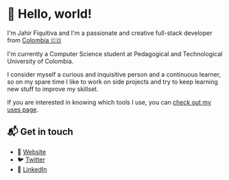 # 👋 Hello, world!

I'm Jahir Fiquitiva and I'm a passionate and creative full-stack developer from [Colombia 🇨🇴](https://www.google.com/maps/place/Colombia/@4,-72z/)

I'm currently a Computer Science student at Pedagogical and Technological University of Colombia.

I consider myself a curious and inquisitive person and a continuous learner, so on my spare time I like to work on side projects and try to keep learning new stuff to improve my skillset.

If you are interested in knowing which tools I use, you can [check out my uses page](https://jahir.dev/uses).

## 📬 Get in touch

* 💎  [Website](https://jahir.dev)
* 🐦  [Twitter](https://twitter.com/jahirfiquitiva)
* 💼  [LinkedIn](https://linkedin.com/in/jahirfiquitiva)
